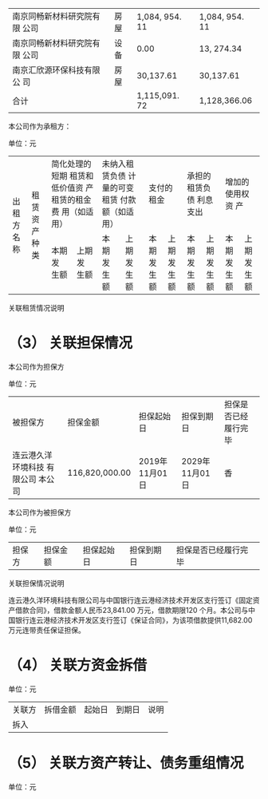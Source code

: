 <html><body><table><tr><td>南京同畅新材料研究院有限 公司</td><td>房屋</td><td>1,084, 954. 11</td><td>1,084, 954. 11</td></tr><tr><td>南京同畅新材料研究院有限 公司</td><td>设备</td><td>0.00</td><td>13, 274.34</td></tr><tr><td>南京汇欣源环保科技有限公 司</td><td>房屋</td><td>30,137.61</td><td>30,137.61</td></tr><tr><td>合计</td><td></td><td>1,115,091. 72</td><td>1,128,366.06</td></tr></table></body></html>  

本公司作为承租方：  

单位：元  

<html><body><table><tr><td rowspan="2">出租方 名称</td><td rowspan="2">租赁资 产种类</td><td colspan="2">简化处理的短期 租赁和低价值资 产租赁的租金费 用（如适用）</td><td colspan="2">未纳入租赁负债 计量的可变租赁 付款额（如适 用）</td><td colspan="2">支付的租金</td><td colspan="2">承担的租赁负债 利息支出</td><td colspan="2">增加的使用权资 产</td></tr><tr><td>本期发 生额</td><td>上期发 生额</td><td>本期发 生额</td><td>上期发 生额</td><td>本期发 生额</td><td>上期发 生额</td><td>本期发 生额</td><td>上期发 生额</td><td>本期发 生额</td><td>上期发 生额</td></tr></table></body></html>

关联租赁情况说明  

# （3） 关联担保情况  

本公司作为担保方  

单位：元  

<html><body><table><tr><td>被担保方</td><td>担保金额</td><td>担保起始日</td><td>担保到期日</td><td>担保是否已经履行完 毕</td></tr><tr><td>连云港久洋环境科技 有限公司 本公司</td><td>116,820,000.00</td><td>2019年11月01日</td><td>2029年11月01日</td><td>香</td></tr></table></body></html>  

本公司作为被担保方  

单位：元  

<html><body><table><tr><td>担保方</td><td>担保金额</td><td>担保起始日</td><td>担保到期日</td><td>担保是否已经履行完 毕</td></tr></table></body></html>  

关联担保情况说明  

连云港久洋环境科技有限公司与中国银行连云港经济技术开发区支行签订《固定资产借款合同》，借款金额人民币23,841.00 万元，借款期限120 个月。本公司与中国银行连云港经济技术开发区支行签订《保证合同》，为该项借款提供11,682.00 万元连带责任保证担保。  

# （4） 关联方资金拆借  

单位：元  


<html><body><table><tr><td>关联方</td><td>拆借金额</td><td>起始日</td><td>到期日</td><td>说明</td></tr><tr><td>拆入</td></tr></table></body></html>  

# （5） 关联方资产转让、债务重组情况  

单位：元  